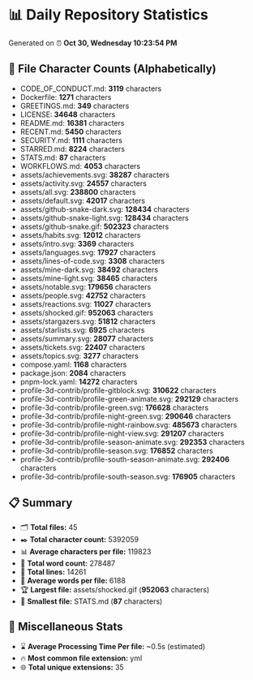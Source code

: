 # 📊 Daily Repository Statistics
Generated on ⏰ **Oct 30, Wednesday 10:23:54 PM**

## 📂 File Character Counts (Alphabetically)
- CODE_OF_CONDUCT.md: **3119** characters
- Dockerfile: **1271** characters
- GREETINGS.md: **349** characters
- LICENSE: **34648** characters
- README.md: **16381** characters
- RECENT.md: **5450** characters
- SECURITY.md: **1111** characters
- STARRED.md: **8224** characters
- STATS.md: **87** characters
- WORKFLOWS.md: **4053** characters
- assets/achievements.svg: **38287** characters
- assets/activity.svg: **24557** characters
- assets/all.svg: **238800** characters
- assets/default.svg: **42017** characters
- assets/github-snake-dark.svg: **128434** characters
- assets/github-snake-light.svg: **128434** characters
- assets/github-snake.gif: **502323** characters
- assets/habits.svg: **12012** characters
- assets/intro.svg: **3369** characters
- assets/languages.svg: **17927** characters
- assets/lines-of-code.svg: **3308** characters
- assets/mine-dark.svg: **38492** characters
- assets/mine-light.svg: **38465** characters
- assets/notable.svg: **179656** characters
- assets/people.svg: **42752** characters
- assets/reactions.svg: **11027** characters
- assets/shocked.gif: **952063** characters
- assets/stargazers.svg: **51812** characters
- assets/starlists.svg: **6925** characters
- assets/summary.svg: **28077** characters
- assets/tickets.svg: **22407** characters
- assets/topics.svg: **3277** characters
- compose.yaml: **1168** characters
- package.json: **2084** characters
- pnpm-lock.yaml: **14272** characters
- profile-3d-contrib/profile-gitblock.svg: **310622** characters
- profile-3d-contrib/profile-green-animate.svg: **292129** characters
- profile-3d-contrib/profile-green.svg: **176628** characters
- profile-3d-contrib/profile-night-green.svg: **290646** characters
- profile-3d-contrib/profile-night-rainbow.svg: **485673** characters
- profile-3d-contrib/profile-night-view.svg: **291207** characters
- profile-3d-contrib/profile-season-animate.svg: **292353** characters
- profile-3d-contrib/profile-season.svg: **176852** characters
- profile-3d-contrib/profile-south-season-animate.svg: **292406** characters
- profile-3d-contrib/profile-south-season.svg: **176905** characters

## 📋 Summary
- 🗂️ **Total files:** 45
- ✒️ **Total character count:** 5392059
- 📊 **Average characters per file:** 119823
- 📝 **Total word count:** 278487
- 🧾 **Total lines:** 14261
- 📐 **Average words per file:** 6188
- 🏆 **Largest file:** assets/shocked.gif (**952063** characters)
- 🥉 **Smallest file:** STATS.md (**87** characters)

## 🌟 Miscellaneous Stats
- ⌛ **Average Processing Time Per file:** ~0.5s (estimated)
- 🔥 **Most common file extension:** yml
- 🌐 **Total unique extensions:** 35
